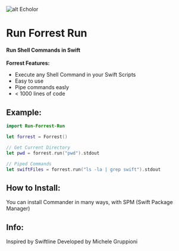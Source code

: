 ![alt Echolor](https://raw.github.com/Gruppio/Run-Forrest-Run/assets/RunForrestRun_(Stupid).png "Forrest Gump Running")

# Run Forrest Run
#### Run Shell Commands in Swift

**Forrest Features:** 
- Execute any Shell Command in your Swift Scripts
- Easy to use
- Pipe commands easly
- < 1000 lines of code

## Example:
```Swift
import Run-Forrest-Run

let forrest = Forrest()

// Get Current Directory
let pwd = forrest.run("pwd").stdout

// Piped Commands
let swiftFiles = forrest.run("ls -la | grep swift").stdout
```

## How to Install:
You can install Commander in many ways, with SPM (Swift Package Manager)


## Info:
Inspired by Swiftline
Developed by Michele Gruppioni
